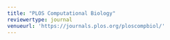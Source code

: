```yaml
---
title: "PLOS Computational Biology"
reviewertype: journal
venueurl: 'https://journals.plos.org/ploscompbiol/'
---
```

